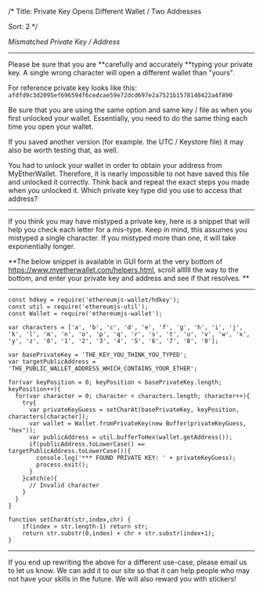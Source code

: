 /*
Title: Private Key Opens Different Wallet / Two Addresses 

Sort: 2
*/

<p class="lead"><em>Mismatched Private Key / Address</em></p>

---

Please be sure that you are **carefully and accurately **typing your private key. A single wrong character will open a different wallet than "yours".

For reference private key looks like this: `afdfd9c3d2095ef696594f6cedcae59e72dcd697e2a7521b1578140422a4f890`

Be sure that you are using the same option and same key / file as when you first unlocked your wallet. Essentially, you need to do the same thing each time you open your wallet. 

If you saved another version (for example. the UTC / Keystore file) it may also be worth testing that, as well. 

You had to unlock your wallet in order to obtain your address from MyEtherWallet. Therefore, it is nearly impossible to not have saved this file and unlocked it correctly. Think back and repeat the exact steps you made when you unlocked it. Which private key type did you use to access that address?


---

If you think you may have mistyped a private key, here is a snippet that will help you check each letter for a mis-type. Keep in mind, this assumes you mistyped a single character. If you mistyped more than one, it will take exponentially longer.

**The below snippet is available in GUI form at the very bottom of https://www.myetherwallet.com/helpers.html, scroll allllll the way to the bottom, and enter your private key and address and see if that resolves. **



---

    const hdkey = require('ethereumjs-wallet/hdkey');
    const util = require('ethereumjs-util');
    const Wallet = require('ethereumjs-wallet');

    var characters = ['a', 'b', 'c', 'd', 'e', 'f', 'g', 'h', 'i', 'j', 'k', 'l', 'm', 'n', 'o', 'p', 'q', 'r', 's', 't', 'u', 'v', 'w', 'x', 'y', 'z', '0', '1', '2', '3', '4', '5', '6', '7', '8', '9'];

    var basePrivateKey = 'THE_KEY_YOU_THINK_YOU_TYPED';
    var targetPublicAddress = 'THE_PUBLIC_WALLET_ADDRESS_WHICH_CONTAINS_YOUR_ETHER';

    for(var keyPosition = 0; keyPosition < basePrivateKey.length; keyPosition++){
      for(var character = 0; character < characters.length; character++){
        try{
          var privateKeyGuess = setCharAt(basePrivateKey, keyPosition, characters[character]);
          var wallet = Wallet.fromPrivateKey(new Buffer(privateKeyGuess, "hex"));
          var publicAddress = util.bufferToHex(wallet.getAddress());
          if(publicAddress.toLowerCase() == targetPublicAddress.toLowerCase()){
            console.log('*** FOUND PRIVATE KEY: ' + privateKeyGuess);
            process.exit();
          }
        }catch(e){
          // Invalid character
        }
      }
    }

    function setCharAt(str,index,chr) {
        if(index > str.length-1) return str;
        return str.substr(0,index) + chr + str.substr(index+1);
    }

---

If you end up rewriting the above for a different use-case, please email us to let us know. We can add it to our site so that it can help people who may not have your skills in the future. We will also reward you with stickers!
